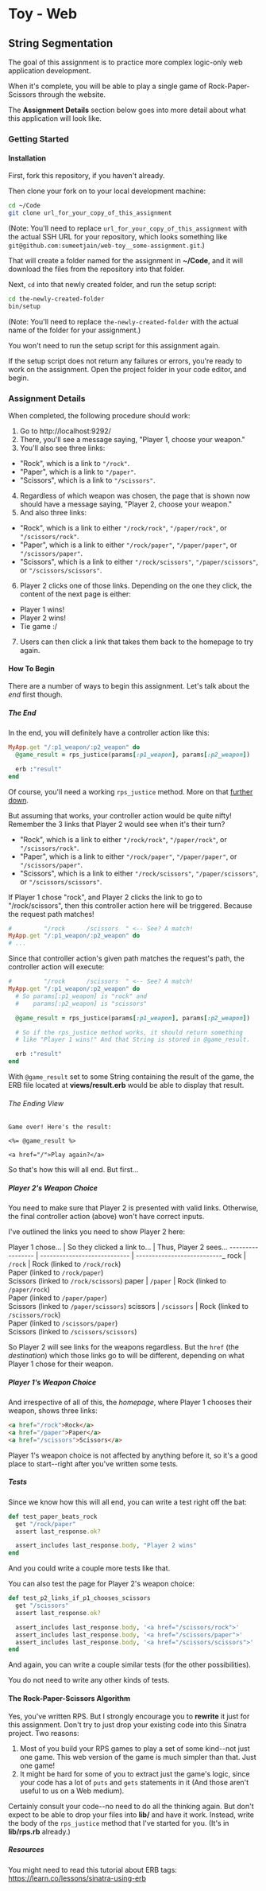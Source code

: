 # Toy - Web

## String Segmentation

The goal of this assignment is to practice more complex logic-only web application development.

When it's complete, you will be able to play a single game of Rock-Paper-Scissors through the website.

The **Assignment Details** section below goes into more detail about what this application will look like.

### Getting Started

#### Installation

First, fork this repository, if you haven't already.

Then clone your fork on to your local development machine:

```zsh
cd ~/Code
git clone url_for_your_copy_of_this_assignment
```

(Note: You'll need to replace `url_for_your_copy_of_this_assignment` with the actual SSH URL for your repository, which looks something like `git@github.com:sumeetjain/web-toy__some-assignment.git`.)

That will create a folder named for the assignment in **~/Code**, and it will download the files from the repository into that folder.

Next, `cd` into that newly created folder, and run the setup script:

```zsh
cd the-newly-created-folder
bin/setup
```

(Note: You'll need to replace `the-newly-created-folder` with the actual name of the folder for your assignment.)

You won't need to run the setup script for this assignment again.

If the setup script does not return any failures or errors, you're ready to work on the assignment. Open the project folder in your code editor, and begin.

### Assignment Details

When completed, the following procedure should work:

1. Go to http://localhost:9292/
2. There, you'll see a message saying, "Player 1, choose your weapon."
3. You'll also see three links:
  - "Rock", which is a link to `"/rock"`.
  - "Paper", which is a link to `"/paper"`.
  - "Scissors", which is a link to `"/scissors"`.
4. Regardless of which weapon was chosen, the page that is shown now should have a message saying, "Player 2, choose your weapon."
5. And also three links:
  - "Rock", which is a link to either `"/rock/rock"`, `"/paper/rock"`, or `"/scissors/rock"`.
  - "Paper", which is a link to either `"/rock/paper"`, `"/paper/paper"`, or `"/scissors/paper"`.
  - "Scissors", which is a link to either `"/rock/scissors"`, `"/paper/scissors"`, or `"/scissors/scissors"`.
6. Player 2 clicks one of those links. Depending on the one they click, the content of the next page is either:
  - Player 1 wins!
  - Player 2 wins!
  - Tie game :/
7. Users can then click a link that takes them back to the homepage to try again.

#### How To Begin

There are a number of ways to begin this assignment. Let's talk about the _end_  first though.

##### The End

In the end, you will definitely have a controller action like this:

```ruby
MyApp.get "/:p1_weapon/:p2_weapon" do
  @game_result = rps_justice(params[:p1_weapon], params[:p2_weapon])

  erb :"result"
end
```

Of course, you'll need a working `rps_justice` method. More on that [further down](#the-rock-paper-scissors-algorithm).

But assuming that works, your controller action would be quite nifty! Remember the 3 links that Player 2 would see when it's their turn?

- "Rock", which is a link to either `"/rock/rock"`, `"/paper/rock"`, or `"/scissors/rock"`.
- "Paper", which is a link to either `"/rock/paper"`, `"/paper/paper"`, or `"/scissors/paper"`.
- "Scissors", which is a link to either `"/rock/scissors"`, `"/paper/scissors"`, or `"/scissors/scissors"`.

If Player 1 chose "rock", and Player 2 clicks the link to go to "/rock/scissors", then this controller action here will be triggered. Because the request path matches!

```ruby
#         "/rock      /scissors  " <-- See? A match!
MyApp.get "/:p1_weapon/:p2_weapon" do
# ...
```

Since that controller action's given path matches the request's path, the controller action will execute:

```ruby
#         "/rock      /scissors  " <-- See? A match!
MyApp.get "/:p1_weapon/:p2_weapon" do
  # So params[:p1_weapon] is "rock" and
  #    params[:p2_weapon] is "scissors"

  @game_result = rps_justice(params[:p1_weapon], params[:p2_weapon])

  # So if the rps_justice method works, it should return something
  # like "Player 1 wins!" And that String is stored in @game_result.

  erb :"result"
end
```

With `@game_result` set to some String containing the result of the game, the ERB file located at **views/result.erb** would be able to display that result.

###### The Ending View

```erb
Game over! Here's the result:

<%= @game_result %>

<a href="/">Play again?</a>
```

So that's how this will all end. But first...

##### Player 2's Weapon Choice

You need to make sure that Player 2 is presented with valid links. Otherwise, the final controller action (above) won't have correct inputs.

I've outlined the links you need to show Player 2 here:

Player 1 chose... | So they clicked a link to... | Thus, Player 2 sees...
----------------- | ---------------------------- | ---------------------------_
rock              | `/rock`                      | Rock (linked to `/rock/rock`)<br>Paper (linked to `/rock/paper`)<br>Scissors (linked to `/rock/scissors`)
paper              | `/paper`                      | Rock (linked to `/paper/rock`)<br>Paper (linked to `/paper/paper`)<br>Scissors (linked to `/paper/scissors`)
scissors              | `/scissors`                      | Rock (linked to `/scissors/rock`)<br>Paper (linked to `/scissors/paper`)<br>Scissors (linked to `/scissors/scissors`)

So Player 2 will see links for the weapons regardless. But the `href` (the _destination_) which those links go to will be different, depending on what Player 1 chose for their weapon.

##### Player 1's Weapon Choice

And irrespective of all of this, the _homepage_, where Player 1 chooses their weapon, shows three links:

```html
<a href="/rock">Rock</a>
<a href="/paper">Paper</a>
<a href="/scissors">Scissors</a>
```

Player 1's weapon choice is not affected by anything before it, so it's a good place to start--right after you've written some tests.

##### Tests

Since we know how this will all end, you can write a test right off the bat:

```ruby
def test_paper_beats_rock
  get "/rock/paper"
  assert last_response.ok?

  assert_includes last_response.body, "Player 2 wins"
end
```

And you could write a couple more tests like that.

You can also test the page for Player 2's weapon choice:

```ruby
def test_p2_links_if_p1_chooses_scissors
  get "/scissors"
  assert last_response.ok?

  assert_includes last_response.body, '<a href="/scissors/rock">'
  assert_includes last_response.body, '<a href="/scissors/paper">'
  assert_includes last_response.body, '<a href="/scissors/scissors">'
end
```

And again, you can write a couple similar tests (for the other possibilities).

You do not need to write any other kinds of tests.

#### The Rock-Paper-Scissors Algorithm

Yes, you've written RPS. But I strongly encourage you to **rewrite** it just for this assignment. Don't try to just drop your existing code into this Sinatra project. Two reasons:

1. Most of you build your RPS games to play a set of some kind--not just one game. This web version of the game is much simpler than that. Just one game!
2. It might be hard for some of you to extract just the game's logic, since your code has a lot of `puts` and `gets` statements in it (And those aren't useful to us on a Web medium).

Certainly consult your code--no need to do all the thinking again. But don't expect to be able to drop your files into **lib/** and have it work. Instead, write the body of the `rps_justice` method that I've started for you. (It's in **lib/rps.rb** already.)

##### Resources

You might need to read this tutorial about ERB tags: https://learn.co/lessons/sinatra-using-erb